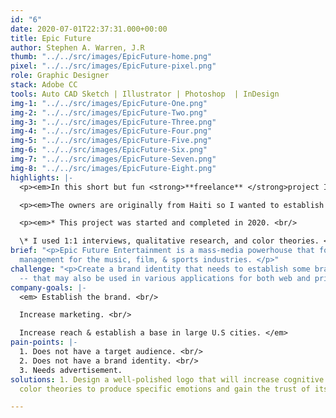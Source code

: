 ```yaml
---
id: "6"
date: 2020-07-01T22:37:31.000+00:00
title: Epic Future
author: Stephen A. Warren, J.R
thumb: "../../src/images/EpicFuture-home.png"
pixel: "../../src/images/EpicFuture-pixel.png"
role: Graphic Designer
stack: Adobe CC
tools: Auto CAD Sketch | Illustrator | Photoshop  | InDesign
img-1: "../../src/images/EpicFuture-One.png"
img-2: "../../src/images/EpicFuture-Two.png"
img-3: "../../src/images/EpicFuture-Three.png"
img-4: "../../src/images/EpicFuture-Four.png"
img-5: "../../src/images/EpicFuture-Five.png"
img-6: "../../src/images/EpicFuture-Six.png"
img-7: "../../src/images/EpicFuture-Seven.png"
img-8: "../../src/images/EpicFuture-Eight.png"
highlights: |-
  <p><em>In this short but fun <strong>**freelance** </strong>project I interviewed both owners and went through a discovery phase to learn about their target audience, as well as, establish their brand identity. </em><p>

  <p><em>The owners are originally from Haiti so I wanted to establish a brand that would make them feel prideful and full of joy. I focused in on the Haitian national flag and used those exact colors to provide that experience. </em><p>

  <p><em>* This project was started and completed in 2020. <br/>

  \* I used 1:1 interviews, qualitative research, and color theories. </em><p>
brief: "<p>Epic Future Entertainment is a mass-media powerhouse that focuses on cross-brand
  management for the music, film, & sports industries. </p>"
challenge: "<p>Create a brand identity that needs to establish some brand awareness
  -- that may also be used in various applications for both web and print use.</p>"
company-goals: |-
  <em> Establish the brand. <br/>

  Increase marketing. <br/>

  Increase reach & establish a base in large U.S cities. </em>
pain-points: |-
  1. Does not have a target audience. <br/>
  2. Does not have a brand identity. <br/>
  3. Needs advertisement.
solutions: 1. Design a well-polished logo that will increase cognitive awareness using
  color theories to produce specific emotions and gain the trust of its audience.

---
```

